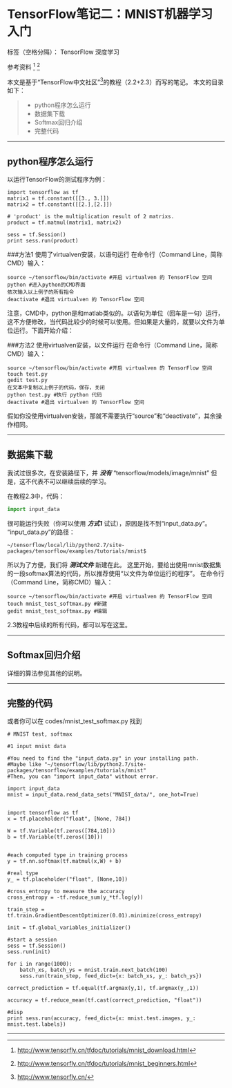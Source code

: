 # TensorFlow笔记二：MNIST机器学习入门

标签（空格分隔）： TensorFlow 深度学习

参考资料
[^2.2MNIST数据下载] 
[^2.3MNIST机器学习入门]

本文是基于“TensorFlow中文社区”[^中文社区]的教程（2.2+2.3）而写的笔记。
本文的目录如下：
> * python程序怎么运行
> * 数据集下载
> * Softmax回归介绍
> * 完整代码

---
## python程序怎么运行
以运行TensorFlow的测试程序为例：
```
import tensorflow as tf
matrix1 = tf.constant([[3., 3.]])
matrix2 = tf.constant([[2.],[2.]])

# 'product' is the multiplication result of 2 matrixs.
product = tf.matmul(matrix1, matrix2)

sess = tf.Session()
print sess.run(product)
```

###方法1 使用了virtualven安装，以语句运行
在命令行（Command Line，简称CMD）输入：
```CMD
source ~/tensorflow/bin/activate #开启 virtualven 的 TensorFlow 空间
python #进入python的CMD界面
依次输入以上例子的所有指令
deactivate #退出 virtualven 的 TensorFlow 空间
```
注意，CMD中，python是和matlab类似的。以语句为单位（回车是一句）运行，
这不方便修改，当代码比较少的时候可以使用。但如果是大量的，就要以文件为单位运行。下面开始介绍：

###方法2 使用virtualven安装，以文件运行
在命令行（Command Line，简称CMD）输入：
```CMD
source ~/tensorflow/bin/activate #开启 virtualven 的 TensorFlow 空间
touch test.py
gedit test.py
在文本中复制以上例子的代码，保存，关闭
python test.py #执行 python 代码
deactivate #退出 virtualven 的 TensorFlow 空间
```
假如你没使用virtualven安装，那就不需要执行“source”和“deactivate”，其余操作相同。

---
## 数据集下载
我试过很多次，在安装路径下，并 ***没有*** “tensorflow/models/image/mnist”
但是，这不代表不可以继续后续的学习。

在教程2.3中，代码：
``` python
import input_data
```
很可能运行失败（你可以使用 ***方式1***  试试），原因是找不到“input_data.py”。
“input_data.py”的路径：
```
~/tensorflow/local/lib/python2.7/site-packages/tensorflow/examples/tutorials/mnist$ 
```
所以为了方便，我们将 ***测试文件*** 新建在此。
这里开始，要给出使用mnist数据集的一段softmax算法的代码，所以推荐使用“以文件为单位运行的程序”。
在命令行（Command Line，简称CMD）输入：
```CMD
source ~/tensorflow/bin/activate #开启 virtualven 的 TensorFlow 空间
touch mnist_test_softmax.py #新建
gedit mnist_test_softmax.py #编辑
```
2.3教程中后续的所有代码，都可以写在这里。

---

## Softmax回归介绍
详细的算法参见其他的说明。

---

## 完整的代码
或者你可以在 codes/mnist_test_softmax.py 找到
```
# MNIST test, softmax

#1 input mnist data

#You need to find the "input_data.py" in your installing path.
#Maybe like "~/tensorflow/lib/python2.7/site-packages/tensorflow/examples/tutorials/mnist"
#Then, you can "import input_data" without error.

import input_data
mnist = input_data.read_data_sets("MNIST_data/", one_hot=True)


import tensorflow as tf
x = tf.placeholder("float", [None, 784])

W = tf.Variable(tf.zeros([784,10]))
b = tf.Variable(tf.zeros([10]))


#each computed type in training process
y = tf.nn.softmax(tf.matmul(x,W) + b)

#real type
y_ = tf.placeholder("float", [None,10])

#cross_entropy to measure the accuracy
cross_entropy = -tf.reduce_sum(y_*tf.log(y))

train_step = tf.train.GradientDescentOptimizer(0.01).minimize(cross_entropy)

init = tf.global_variables_initializer()

#start a session
sess = tf.Session()
sess.run(init)

for i in range(1000):
	batch_xs, batch_ys = mnist.train.next_batch(100)
	sess.run(train_step, feed_dict={x: batch_xs, y_: batch_ys})

correct_prediction = tf.equal(tf.argmax(y,1), tf.argmax(y_,1))

accuracy = tf.reduce_mean(tf.cast(correct_prediction, "float"))

#disp
print sess.run(accuracy, feed_dict={x: mnist.test.images, y_: mnist.test.labels})

```

---
[^中文社区]:http://www.tensorfly.cn/

[^2.2MNIST数据下载]: http://www.tensorfly.cn/tfdoc/tutorials/mnist_download.html

[^2.3MNIST机器学习入门]: http://www.tensorfly.cn/tfdoc/tutorials/mnist_beginners.html




